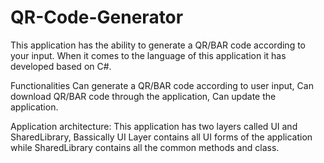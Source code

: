 # QR-Code-Generator

This application has the ability to generate a QR/BAR code according to your input. When it comes to the language of this application it has developed based on C#.

Functionalities 
Can generate a QR/BAR code according to user input,
Can download QR/BAR code  through the application, 
Can update the application.

Application architecture: This application has two layers called UI and SharedLibrary, Bassically UI Layer contains all UI forms of the application while SharedLibrary contains all the common methods and class.
